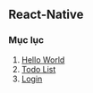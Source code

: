 ## React-Native
### Mục lục
1. [Hello World](HelloWorld/Lesson/session_01_intro.md)
2. [Todo List](TodoList/Lesson/session_01_setup.md)
3. [Login](Login/Lesson/session_01_setup.md)
